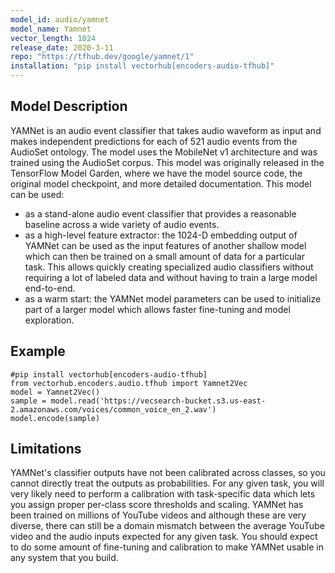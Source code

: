 ```yaml
---
model_id: audio/yamnet
model_name: Yamnet 
vector_length: 1024
release_date: 2020-3-11
repo: "https://tfhub.dev/google/yamnet/1"
installation: "pip install vectorhub[encoders-audio-tfhub]"
---
```


## Model Description

YAMNet is an audio event classifier that takes audio waveform as input and makes independent predictions for each 
of 521 audio events from the AudioSet ontology. The model uses the MobileNet v1 architecture and was trained using 
the AudioSet corpus. This model was originally released in the TensorFlow Model Garden, where we have the model 
source code, the original model checkpoint, and more detailed documentation.
This model can be used: 

- as a stand-alone audio event classifier that provides a reasonable baseline across a wide variety of audio events.
- as a high-level feature extractor: the 1024-D embedding output of YAMNet can be used as the input features of another shallow model which can then be trained on a small amount of data for a particular task. This allows quickly creating specialized audio classifiers without requiring a lot of labeled data and without having to train a large model end-to-end.
- as a warm start: the YAMNet model parameters can be used to initialize part of a larger model which allows faster fine-tuning and model exploration.


## Example

```
#pip install vectorhub[encoders-audio-tfhub]
from vectorhub.encoders.audio.tfhub import Yamnet2Vec
model = Yamnet2Vec()
sample = model.read('https://vecsearch-bucket.s3.us-east-2.amazonaws.com/voices/common_voice_en_2.wav')
model.encode(sample)
```

## Limitations

YAMNet's classifier outputs have not been calibrated across classes, so you cannot directly treat 
the outputs as probabilities. For any given task, you will very likely need to perform a calibration with task-specific data 
which lets you assign proper per-class score thresholds and scaling.
YAMNet has been trained on millions of YouTube videos and although these are very diverse, there can still be a domain mismatch 
between the average YouTube video and the audio inputs expected for any given task. You should expect to do some amount of 
fine-tuning and calibration to make YAMNet usable in any system that you build.
